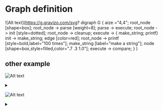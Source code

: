 # Graph definition

![Alt text](https://g.gravizo.com/svg?
  digraph G {
    aize ="4,4";
    root_node [shape=box];
    root_node -> parse [weight=8];
    parse -> execute;
    root_node -> init [style=dotted];
    root_node -> cleanup;
    execute -> { make_string; printf}
    init -> make_string;
    edge [color=red];
    root_node -> printf [style=bold,label="100 times"];
    make_string [label="make a string"];
    node [shape=box,style=filled,color=".7 .3 1.0"];
    execute -> compare;
  }
)


## other example

![Alt text](https://g.gravizo.com/source/custom_mark10?https%3A%2F%2Fraw.githubusercontent.com%hypha-dao%2Feosio-contracts%2Fnative-ballots%2Fdocs%2Fgraph.md?2)

<details> 
<summary></summary>
custom_mark10
  digraph G {
    size ="4,4";
    root_node [shape=box];
    root_node -> parse [weight=8];
    parse -> execute;
    root_node -> init [style=dotted];
    root_node -> cleanup;
    execute -> { make_string; printf};
    init -> make_string;
    edge [color=red];
    root_node -> printf [style=bold,label="100 times"];
    make_string [label="make a string"];
    node [shape=box,style=filled,color=".7 .3 1.0"];
    execute -> compare;
  }
custom_mark10
</details>


![Alt text](https://g.gravizo.com/source/svg/custom_mark12?https%3A%2F%2Fraw.githubusercontent.com%hypha-dao%2Feosio-contracts%2Fnative-ballots%2Fdocs%2Fgraph.md?3)


<details> 
<summary></summary>
custom_mark12
/**
*Structural Things
*@opt commentname
*@note Notes can
*be extended to
*span multiple lines
*/
class Structural{}

/**
*@opt all
*@note Class
*/
class Counter extends Structural {
        static public int counter;
        public int getCounter();
}

/**
*@opt shape activeclass
*@opt all
*@note Active Class
*/
class RunningCounter extends Counter{}
custom_mark12
</details>
